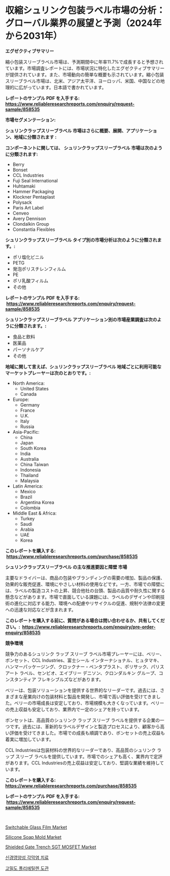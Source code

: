 <p><h1>収縮シュリンク包装ラベル市場の分析：グローバル業界の展望と予測（2024年から2031年）</h1></p><p><strong>エグゼクティブサマリー</strong></p>
<p><p>縮小包装スリーブラベル市場は、予測期間中に年率11.7%で成長すると予想されています。市場調査レポートには、市場状況に特化したエグゼクティブサマリーが提供されています。また、市場動向の簡単な概要も示されています。縮小包装スリーブラベル市場は、北米、アジア太平洋、ヨーロッパ、米国、中国などの地理的に広がっています。日本語で書かれています。</p></p>
<p><strong>レポートのサンプル PDF を入手する: <a href="https://www.reliableresearchreports.com/enquiry/request-sample/858535">https://www.reliableresearchreports.com/enquiry/request-sample/858535</a></strong></p>
<p><strong>市場セグメンテーション:</strong></p>
<p><strong> シュリンクラップスリーブラベル 市場はさらに概要、展開、アプリケーション、地域に分類されます :</strong></p>
<p><strong>コンポーネントに関しては、 シュリンクラップスリーブラベル 市場は次のように分類されます: &nbsp;</strong></p>
<p><ul><li>Berry</li><li>Bonset</li><li>CCL Industries</li><li>Fuji Seal International</li><li>Huhtamaki</li><li>Hammer Packaging</li><li>Klockner Pentaplast</li><li>Polysack</li><li>Paris Art Label</li><li>Cenveo</li><li>Avery Dennison</li><li>Clondalkin Group</li><li>Constantia Flexibles</li></ul></p>
<p><strong> シュリンクラップスリーブラベル タイプ別の市場分析は次のように分類されます。:</strong></p>
<p><ul><li>ポリ塩化ビニル</li><li>PETG</li><li>発泡ポリスチレンフィルム</li><li>PE</li><li>ポリ乳酸フィルム</li><li>その他</li></ul></p>
<p><strong>レポートのサンプル PDF を入手する: &nbsp;<a href="https://www.reliableresearchreports.com/enquiry/request-sample/858535">https://www.reliableresearchreports.com/enquiry/request-sample/858535</a></strong></p>
<p><strong> シュリンクラップスリーブラベル アプリケーション別の市場産業調査は次のように分類されます。:</strong></p>
<p><ul><li>食品と飲料</li><li>医薬品</li><li>パーソナルケア</li><li>その他</li></ul></p>
<p><strong>地域に関して言えば、シュリンクラップスリーブラベル 地域ごとに利用可能なマーケットプレーヤーは次のとおりです。:</strong></p>
<p><ul>
    <li>
        North America:
        <ul>
            <li>United States</li>
            <li>Canada</li>
        </ul>
    </li>
    <li>
        Europe:
        <ul>
            <li>Germany</li>
            <li>France</li>
            <li>U.K.</li>
            <li>Italy</li>
            <li>Russia</li>
        </ul>
    </li>
    <li>
        Asia-Pacific:
        <ul>
            <li>China</li>
            <li>Japan</li>
            <li>South Korea</li>
            <li>India</li>
            <li>Australia</li>
            <li>China Taiwan</li>
            <li>Indonesia</li>
            <li>Thailand</li>
            <li>Malaysia</li>
        </ul>
    </li>
    <li>
        Latin America:
        <ul>
            <li>Mexico</li>
            <li>Brazil</li>
            <li>Argentina Korea</li>
            <li>Colombia</li>
        </ul>
    </li>
    <li>
        Middle East & Africa:
        <ul>
            <li>Turkey</li>
            <li>Saudi</li>
            <li>Arabia</li>
            <li>UAE</li>
            <li>Korea</li>
        </ul>
    </li>
    </ul></p>
<p><strong>このレポートを購入する: &nbsp;<a href="https://www.reliableresearchreports.com/purchase/858535">https://www.reliableresearchreports.com/purchase/858535</a></strong></p>
<p><strong>シュリンクラップスリーブラベル の主な推進要因と障壁 市場</strong></p>
<p><p>主要なドライバーは、商品の包装やブランディングの需要の増加、製品の保護、効果的な販売促進、環境にやさしい材料の使用などです。一方、市場での障壁には、ラベルの製造コストの上昇、競合他社の台頭、製品の品質や耐久性に関する懸念などがあります。市場で直面している課題には、ラベルのデザインや印刷技術の進化に対応する能力、環境への配慮やリサイクルの促進、規制や法律の変更への迅速な対応などが含まれます。</p></p>
<p><strong>このレポートを購入する前に、質問がある場合は問い合わせるか、共有してください。:&nbsp; <a href="https://www.reliableresearchreports.com/enquiry/pre-order-enquiry/858535">https://www.reliableresearchreports.com/enquiry/pre-order-enquiry/858535</a></strong></p>
<p><strong>競争環境</strong></p>
<p><p>競争力のあるシュリンク ラップ スリーブ ラベル市場プレーヤーには、ベリー、ボンセット、CCL Industries、富士シール インターナショナル、ヒュタマキ、ハンマーパッケージング、クロックナー・ペンタプラスト、ポリサック、パリス アート ラベル、センビオ、エイブリー デニソン、クロンダルキン グループ、コンスタンティア フレキシブルズなどがあります。</p><p>ベリーは、包装ソリューションを提供する世界的なリーダーです。過去には、さまざまな産業向けの包装材料と製品を開発し、市場で高い評価を受けてきました。ベリーの市場成長は安定しており、市場規模も大きくなっています。ベリーの売上収益も安定しており、業界内で一定のシェアを持っています。</p><p>ボンセットは、高品質のシュリンク ラップ スリーブ ラベルを提供する企業の一つです。過去には、革新的なラベルデザインと製造プロセスにより、顧客から高い評価を受けてきました。市場での成長も順調であり、ボンセットの売上収益も着実に増加しています。</p><p>CCL Industriesは包装材料の世界的なリーダーであり、高品質のシュリンク ラップ スリーブ ラベルを提供しています。市場でのシェアも高く、業界内で定評があります。CCL Industriesの売上収益は安定しており、堅調な業績を維持しています。</p></p>
<p><strong>このレポートを購入する: &nbsp; <a href="https://www.reliableresearchreports.com/purchase/858535">https://www.reliableresearchreports.com/purchase/858535</a></strong></p>
<p><strong>レポートのサンプル PDF を入手する: &nbsp;<a href="https://www.reliableresearchreports.com/enquiry/request-sample/858535">https://www.reliableresearchreports.com/enquiry/request-sample/858535</a></strong><strong></strong></p>
<p>&nbsp;</p>
<p><p><a href="https://github.com/RichRobinson5/Market-Research-Report-List-4/blob/main/switchable-glass-film-market.md">Switchable Glass Film Market</a></p><p><a href="https://github.com/gdfhhhj/Market-Research-Report-List-3/blob/main/silicone-soap-mold-market.md">Silicone Soap Mold Market</a></p><p><a href="https://issuu.com/reportprime-2/docs/shielded-gate-trench-sgt-mosfet-market-size-2030.p">Shielded Gate Trench SGT MOSFET Market</a></p><p><a href="https://github.com/sougarounis/Market-Research-Report-List-3/blob/main/50700714429.md">신경영양성 각막염 치료</a></p><p><a href="https://medium.com/@cierrahayes645/hdpe-%EC%BD%98%EB%93%A3-%EC%8B%9C%EC%9E%A5-%EC%84%B1%EA%B3%B5%EC%A0%81%EC%9D%B8-%EB%B9%84%EC%A6%88%EB%8B%88%EC%8A%A4-%EC%A0%84%EB%9E%B5%EC%9D%98-%ED%95%B5%EC%8B%AC-2031%EB%85%84%EA%B9%8C%EC%A7%80-%EC%98%88%EC%B8%A1-f6d62137985f">고밀도 폴리에틸렌 도관</a></p></p>